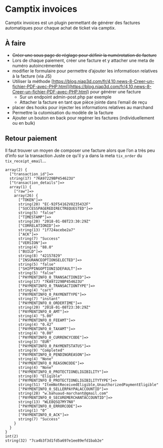 # Camptix invoices #

Camptix invoices est un plugin permettant de générer des factures automatiques pour chaque achat de ticket via camptix.

## À faire ##

- ~~Créer une sous page de réglage pour définir la numérotation de facture~~
- Lors de chaque paiement, créer une facture et y attacher une meta de numéro autoincrémentée
- modifier le formulaire pour permettre d’ajouter  les informatiosn relatives à la facture (via JS)
- Utiliser la méthode [https://blog.niap3d.com/fr/4,10,news-8-Creer-un-fichier-PDF-avec-PHP.html](https://blog.niap3d.com/fr/4,10,news-8-Creer-un-fichier-PDF-avec-PHP.html) pour générer une facture
	- Sur un endpoint admin-post.php par exemple
	- Attacher la facture en tant que pièce jointe dans l’email de reçu
- placer des hooks pour injecter les informations relatives au marchand
- Permettre la cutomisation du modèle de la facture
- Ajouter un bouton en back pour regéner les factures (individuellement ou en bulk)

## Retour paiement ##

Il faut trouver un moyen de composer une facture alors que l’on a très peu d’info sur la transaction
Juste ce qu'il y a dans la meta `tix_order` du `tix_receipt_email`…

```
array(2) {
  ["transaction_id"]=>
  string(17) "7KA97229BP454623U"
  ["transaction_details"]=>
  array(1) {
    ["raw"]=>
    array(26) {
      ["TOKEN"]=>
      string(20) "EC-92F54162V8235432F"
      ["SUCCESSPAGEREDIRECTREQUESTED"]=>
      string(5) "false"
      ["TIMESTAMP"]=>
      string(20) "2018-01-08T23:30:29Z"
      ["CORRELATIONID"]=>
      string(13) "1f724acebe2a7"
      ["ACK"]=>
      string(7) "Success"
      ["VERSION"]=>
      string(4) "88.0"
      ["BUILD"]=>
      string(8) "42157829"
      ["INSURANCEOPTIONSELECTED"]=>
      string(5) "false"
      ["SHIPPINGOPTIONISDEFAULT"]=>
      string(5) "false"
      ["PAYMENTINFO_0_TRANSACTIONID"]=>
      string(17) "7KA97229BP454623U"
      ["PAYMENTINFO_0_TRANSACTIONTYPE"]=>
      string(4) "cart"
      ["PAYMENTINFO_0_PAYMENTTYPE"]=>
      string(7) "instant"
      ["PAYMENTINFO_0_ORDERTIME"]=>
      string(20) "2018-01-08T23:30:29Z"
      ["PAYMENTINFO_0_AMT"]=>
      string(4) "5.00"
      ["PAYMENTINFO_0_FEEAMT"]=>
      string(4) "0.42"
      ["PAYMENTINFO_0_TAXAMT"]=>
      string(4) "0.00"
      ["PAYMENTINFO_0_CURRENCYCODE"]=>
      string(3) "EUR"
      ["PAYMENTINFO_0_PAYMENTSTATUS"]=>
      string(9) "Completed"
      ["PAYMENTINFO_0_PENDINGREASON"]=>
      string(4) "None"
      ["PAYMENTINFO_0_REASONCODE"]=>
      string(4) "None"
      ["PAYMENTINFO_0_PROTECTIONELIGIBILITY"]=>
      string(8) "Eligible"
      ["PAYMENTINFO_0_PROTECTIONELIGIBILITYTYPE"]=>
      string(51) "ItemNotReceivedEligible,UnauthorizedPaymentEligible"
      ["PAYMENTINFO_0_SELLERPAYPALACCOUNTID"]=>
      string(28) "w.bahuaud-marchant@gmail.com"
      ["PAYMENTINFO_0_SECUREMERCHANTACCOUNTID"]=>
      string(13) "WLE8QSQ7MY7N8"
      ["PAYMENTINFO_0_ERRORCODE"]=>
      string(1) "0"
      ["PAYMENTINFO_0_ACK"]=>
      string(7) "Success"
    }
  }
}
int(2)
string(32) "7ca4b3f3d1fd5a697e1ee89efd1bab2e"
```